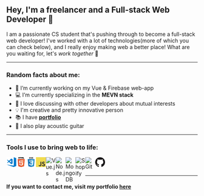 ## Hey, I'm a freelancer and a Full-stack Web Developer 👋
I am a passionate CS student that's pushing through to become a full-stack web developer!
I've worked with a lot of technologies(more of which you can check below), and I really enjoy making web a better place!
What are you waiting for, let's *work together* :telescope:

---

### Random facts about me:
+ :wrench: I’m currently working on my Vue & Firebase web-app
+ :computer: I’m currently specializing in the **MEVN stack**
+ :speech_balloon: I love discussing with other developers about mutual interests
+ :bulb: I'm creative and pretty innovative person
+ :books: I have **[portfolio](https://www.youtube.com/watch?v=dQw4w9WgXcQ)**
+ :guitar: I also play acoustic guitar

---

### Tools I use to bring web to life:
<img align="left" alt="Visual Studio Code" width="26px" src="https://raw.githubusercontent.com/github/explore/80688e429a7d4ef2fca1e82350fe8e3517d3494d/topics/visual-studio-code/visual-studio-code.png" />
<img align="left" alt="HTML5" width="26px" src="https://raw.githubusercontent.com/github/explore/80688e429a7d4ef2fca1e82350fe8e3517d3494d/topics/html/html.png" />
<img align="left" alt="CSS3" width="26px" src="https://raw.githubusercontent.com/github/explore/80688e429a7d4ef2fca1e82350fe8e3517d3494d/topics/css/css.png" />
<!-- <img align="left" alt="Sass" width="26px" src="https://raw.githubusercontent.com/github/explore/80688e429a7d4ef2fca1e82350fe8e3517d3494d/topics/sass/sass.png" /> -->
<img align="left" alt="JavaScript" width="26px" src="https://raw.githubusercontent.com/github/explore/80688e429a7d4ef2fca1e82350fe8e3517d3494d/topics/javascript/javascript.png" />
<img align="left" alt="Vue.js" width="26px" src="https://vuejs.org/images/logo.png" />
<img align="left" alt="Node.js" width="26px" src="https://pluralsight.imgix.net/paths/path-icons/nodejs-601628d09d.png" />
<img align="left" alt="MongoDB" width="26px" src="https://miro.medium.com/max/3200/1*DiNIG4Bfpm65_wwXf_JwMA.png" />
<img align="left" alt="Shopify" width="26px" src="https://cdn.shopify.com/assets/images/logos/shopify-bag.png" />
<img align="left" alt="Git" width="26px" src="https://avatars3.githubusercontent.com/u/18133?s=200&v=4" />
<img align="left" alt="GitHub" width="26px" src="https://raw.githubusercontent.com/github/explore/78df643247d429f6cc873026c0622819ad797942/topics/github/github.png" />

<br />
<br />

---

#### If you want to contact me, visit my portfolio [here](https://www.youtube.com/watch?v=dQw4w9WgXcQ)
